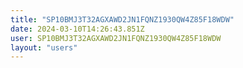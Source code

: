 ```yaml
---
title: "SP10BMJ3T32AGXAWD2JN1FQNZ1930QW4Z85F18WDW"
date: 2024-03-10T14:26:43.851Z
user: SP10BMJ3T32AGXAWD2JN1FQNZ1930QW4Z85F18WDW
layout: "users"
---
```

    
